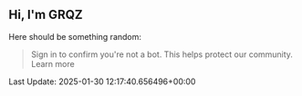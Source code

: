 ## Hi, I'm GRQZ
Here should be something random:  
> Sign in to confirm you're not a bot. This helps protect our community. Learn more


Last Update: 2025-01-30 12:17:40.656496+00:00
